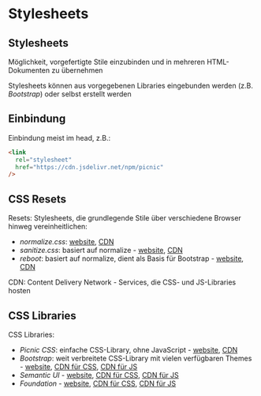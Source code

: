 # Stylesheets

## Stylesheets

Möglichkeit, vorgefertigte Stile einzubinden und in mehreren HTML-Dokumenten zu übernehmen

Stylesheets können aus vorgegebenen Libraries eingebunden werden (z.B. _Bootstrap_) oder selbst erstellt werden

## Einbindung

Einbindung meist im head, z.B.:

```html
<link
  rel="stylesheet"
  href="https://cdn.jsdelivr.net/npm/picnic"
/>
```

## CSS Resets

Resets: Stylesheets, die grundlegende Stile über verschiedene Browser hinweg vereinheitlichen:

- _normalize.css_: [website](https://necolas.github.io/normalize.css/), [CDN](https://cdn.jsdelivr.net/npm/normalize.css/normalize.css)
- _sanitize.css_: basiert auf normalize - [website](https://csstools.github.io/sanitize.css/), [CDN](https://cdn.jsdelivr.net/npm/sanitize.css/sanitize.css)
- _reboot_: basiert auf normalize, dient als Basis für Bootstrap - [website](https://getbootstrap.com/docs/4.0/content/reboot/), [CDN](https://cdn.jsdelivr.net/npm/bootstrap/dist/css/bootstrap-reboot.css)

CDN: Content Delivery Network - Services, die CSS- und JS-Libraries hosten

## CSS Libraries

CSS Libraries:

- _Picnic CSS_: einfache CSS-Library, ohne JavaScript - [website](https://picnicss.com/), [CDN](https://cdn.jsdelivr.net/npm/picnic)
- _Bootstrap_: weit verbreitete CSS-Library mit vielen verfügbaren Themes - [website](https://getbootstrap.com/), [CDN für CSS](https://cdn.jsdelivr.net/npm/bootstrap/dist/css/bootstrap.css), [CDN für JS](https://cdn.jsdelivr.net/npm/bootstrap/dist/js/bootstrap.js)
- _Semantic UI_ - [website](https://semantic-ui.com), [CDN für CSS](https://cdn.jsdelivr.net/npm/semantic-ui/dist/semantic.css), [CDN für JS](https://cdn.jsdelivr.net/npm/semantic-ui@2.4.2/dist/semantic.js)
- _Foundation_ - [website](https://get.foundation/sites/docs/), [CDN für CSS](https://cdn.jsdelivr.net/npm/foundation-sites/dist/css/foundation.css), [CDN für JS](https://cdn.jsdelivr.net/npm/foundation-sites/dist/js/foundation.js)

<!--

https://picnicss.com/ (Einträge in der Navbar sind buttons, kein JS)
https://milligram.io/ (keine navbar, verwendet class="button")
http://getskeleton.com/ (keine navbar)
https://github.com/mdipierro/no.css
https://getbootstrap.com/
-->
